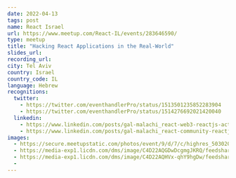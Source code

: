 ```yaml
---
date: 2022-04-13
tags: post
name: React Israel
url: https://www.meetup.com/React-IL/events/283646590/
type: meetup
title: "Hacking React Applications in the Real-World"
slides_url:
recording_url:
city: Tel Aviv
country: Israel
country_code: IL
language: Hebrew
recognitions:
  twitter:
    - https://twitter.com/eventhandlerPro/status/1513501235852283904
    - https://twitter.com/eventhandlerPro/status/1514276692021420040
  linkedin:
    - https://www.linkedin.com/posts/gal-malachi_react-web3-reactjs-activity-6919922941212119041-7_ZA?utm_source=linkedin_share&utm_medium=member_desktop_web
    - https://www.linkedin.com/posts/gal-malachi_react-community-reactjs-activity-6920093262561058816-bzEc?utm_source=linkedin_share&utm_medium=member_desktop_web
images:
  - https://secure.meetupstatic.com/photos/event/9/d/7/c/highres_503020316.jpeg
  - https://media-exp1.licdn.com/dms/image/C4D22AQGDwDcgmgJKRQ/feedshare-shrink_2048_1536/0/1649878744564?e=2147483647&v=beta&t=p34bmFv9gGKVqH7I3tPsd7jTGh0r4ImrmbTglMaCM44
  - https://media-exp1.licdn.com/dms/image/C4D22AQHVx-qhY9hgDw/feedshare-shrink_2048_1536/0/1649878766091?e=2147483647&v=beta&t=5LqUgSPxYsAId0MDz6P9HoSEub2Ejy7nmFGSoprAPpI
  - 
---
```

